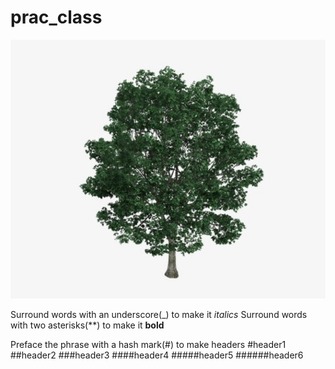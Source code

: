 # prac_class
![tree](imgs/Tree.jpg)

Surround words with an underscore(_) to make it _italics_
Surround words with two asterisks(**) to make it __bold__

Preface the phrase with a hash mark(#) to make headers
#header1
##header2
###header3
####header4
#####header5
######header6

